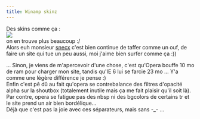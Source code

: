 ```yaml
---
title: Winamp skinz
---
```


Des skins comme ça :  
![](http://static.cyprio.net/wtf/old_pics/winamp_skin.jpg)  
on en trouve plus beaucoup :/  
Alors euh monsieur [snecx](http://excadark.dfected.net/) c'est bien continue
de taffer comme un ouf, de faire un site qui tue un peu aussi, moi j'aime bien
surfer comme ça :))

... Sinon, je viens de m'apercevoir d'une chose, c'est qu'Opera bouffe 10 mo
de ram pour charger mon site, tandis qu'IE 6 lui se farcie 23 mo ... Y'a comme
une légère différence je pense :)  
Enfin c'est pê dû au fait qu'opera se contrebalance des filtres d'opacité
alpha sur la shoutbox (totalement inutile mais ça me fait plaisir qu'il soit
là).  
Par contre, opera se fatigue pas des nbsp ni des bgcolors de certains tr et le
site prend un air bien bordélique...  
Déjà que c'est pas la joie avec ces séparateurs, mais sans -_- ...

